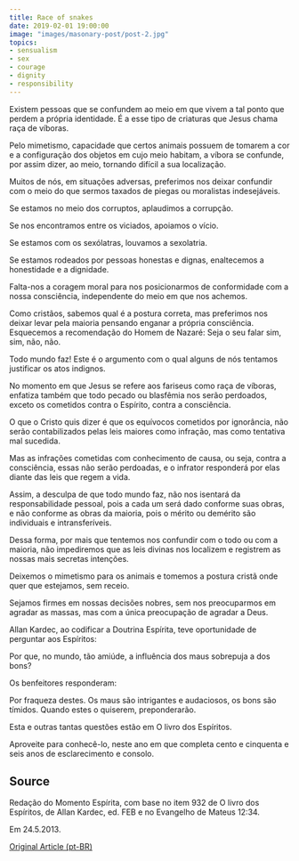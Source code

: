 ```yaml
---
title: Race of snakes
date: 2019-02-01 19:00:00
image: "images/masonary-post/post-2.jpg"
topics: 
- sensualism
- sex
- courage
- dignity
- responsibility
---
```


Existem pessoas que se confundem ao meio em que vivem a tal ponto que perdem a
própria identidade. É a esse tipo de criaturas que Jesus chama raça de víboras.

Pelo mimetismo, capacidade que certos animais possuem de tomarem a cor e a
configuração dos objetos em cujo meio habitam, a víbora se confunde, por assim
dizer, ao meio, tornando difícil a sua localização.

Muitos de nós, em situações adversas, preferimos nos deixar confundir com o
meio do que sermos taxados de piegas ou moralistas indesejáveis.

Se estamos no meio dos corruptos, aplaudimos a corrupção.

Se nos encontramos entre os viciados, apoiamos o vício.

Se estamos com os sexólatras, louvamos a sexolatria.

Se estamos rodeados por pessoas honestas e dignas, enaltecemos a honestidade e
a dignidade.

Falta-nos a coragem moral para nos posicionarmos de conformidade com a nossa
consciência, independente do meio em que nos achemos.

Como cristãos, sabemos qual é a postura correta, mas preferimos nos deixar
levar pela maioria pensando enganar a própria consciência. Esquecemos a
recomendação do Homem de Nazaré: Seja o seu falar sim, sim, não, não.

Todo mundo faz! Este é o argumento com o qual alguns de nós tentamos justificar
os atos indignos.

No momento em que Jesus se refere aos fariseus como raça de víboras, enfatiza
também que todo pecado ou blasfêmia nos serão perdoados, exceto os cometidos
contra o Espírito, contra a consciência.

O que o Cristo quis dizer é que os equívocos cometidos por ignorância, não
serão contabilizados pelas leis maiores como infração, mas como tentativa mal
sucedida.

Mas as infrações cometidas com conhecimento de causa, ou seja, contra a
consciência, essas não serão perdoadas, e o infrator responderá por elas diante
das leis que regem a vida.

Assim, a desculpa de que todo mundo faz, não nos isentará da responsabilidade
pessoal, pois a cada um será dado conforme suas obras, e não conforme as obras
da maioria, pois o mérito ou demérito são individuais e intransferíveis.

Dessa forma, por mais que tentemos nos confundir com o todo ou com a maioria,
não impediremos que as leis divinas nos localizem e registrem as nossas mais
secretas intenções.

Deixemos o mimetismo para os animais e tomemos a postura cristã onde quer que
estejamos, sem receio.

Sejamos firmes em nossas decisões nobres, sem nos preocuparmos em agradar as
massas, mas com a única preocupação de agradar a Deus.

Allan Kardec, ao codificar a Doutrina Espírita, teve oportunidade de perguntar
aos Espíritos:

Por que, no mundo, tão amiúde, a influência dos maus sobrepuja a dos bons?

Os benfeitores responderam:

Por fraqueza destes. Os maus são intrigantes e audaciosos, os bons são tímidos.
Quando estes o quiserem, preponderarão.

Esta e outras tantas questões estão em O livro dos Espíritos.

Aproveite para conhecê-lo, neste ano em que completa cento e cinquenta e seis
anos de esclarecimento e consolo.
 

## Source
Redação do Momento Espírita, com base no item 932 de O livro
dos Espíritos, de Allan Kardec, ed. FEB e no Evangelho de Mateus
12:34.

Em 24.5.2013.

[Original Article (pt-BR)](http://momento.com.br/pt/ler_texto.php?id=540)
